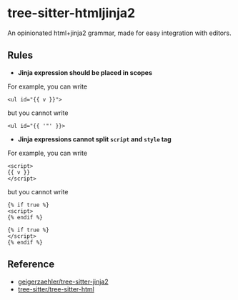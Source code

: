 # tree-sitter-htmljinja2

An opinionated html+jinja2 grammar, made for easy integration with editors.

## Rules

- **Jinja expression should be placed in scopes**

For example, you can write 

```jinja
<ul id="{{ v }}">
```

but you cannot write

```jinja
<ul id="{{ '"' }}>
```

- **Jinja expressions cannot split `script` and `style` tag**

For example, you can write

```jinja
<script>
{{ v }}
</script>
```

but you cannot write

```jinja
{% if true %}
<script>
{% endif %}

{% if true %}
</script>
{% endif %}
```



## Reference

- [geigerzaehler/tree-sitter-jinja2](https://github.com/geigerzaehler/tree-sitter-jinja2)
- [tree-sitter/tree-sitter-html](https://github.com/tree-sitter/tree-sitter-html)



